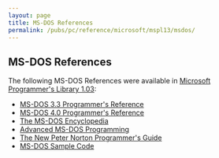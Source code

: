 ```yaml
---
layout: page
title: MS-DOS References
permalink: /pubs/pc/reference/microsoft/mspl13/msdos/
---
```


MS-DOS References
-----------------

The following MS-DOS References were available in [Microsoft Programmer's Library 1.03](../):

- [MS-DOS 3.3 Programmer's Reference](dosref33/)
- [MS-DOS 4.0 Programmer's Reference](dosref40/)
- [The MS-DOS Encyclopedia](encyc/)
- [Advanced MS-DOS Programming](advdos/)
- [The New Peter Norton Programmer's Guide](norton/)
- [MS-DOS Sample Code](dossc/)
